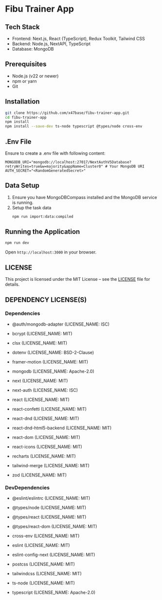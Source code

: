 # Fibu Trainer App

## Tech Stack

- Frontend: Next.js, React (TypeScript), Redux Toolkit, Tailwind CSS  
- Backend: Node.js, NextAPI, TypeScript  
- Database: MongoDB  

## Prerequisites

- Node.js (v22 or newer)  
- npm or yarn  
- Git  

## Installation

```bash
git clone https://github.com/x47base/fibu-trainer-app.git
cd fibu-trainer-app
npm install
npm install --save-dev ts-node typescript @types/node cross-env
```

## .Env File

Ensure to create a .env file with following content:

```env
MONGODB_URI="mongodb://localhost:27017/NextAuthV5Database?retryWrites=true&w=majority&appName=Cluster0" # Your MongoDB URI
AUTH_SECRET="<RandomGeneratedSecret>"
```

## Data Setup

1. Ensure you have MongoDBCompass installed and the MongoDB service is running.
2. Setup the task data
   ```bash
   npm run import:data:compiled
   ```

## Running the Application

```bash
npm run dev
```  
Open `http://localhost:3000` in your browser.


## LICENSE

This project is licensed under the MIT License – see the [LICENSE](LICENSE) file for details.

## DEPENDENCY LICENSE(S)

### Dependencies

- @auth/mongodb-adapter (LICENSE_NAME: ISC)

- bcrypt (LICENSE_NAME: MIT)

- clsx (LICENSE_NAME: MIT)

- dotenv (LICENSE_NAME: BSD-2-Clause)

- framer-motion (LICENSE_NAME: MIT)

- mongodb (LICENSE_NAME: Apache-2.0)

- next (LICENSE_NAME: MIT)

- next-auth (LICENSE_NAME: ISC)

- react (LICENSE_NAME: MIT)

- react-confetti (LICENSE_NAME: MIT)

- react-dnd (LICENSE_NAME: MIT)

- react-dnd-html5-backend (LICENSE_NAME: MIT)

- react-dom (LICENSE_NAME: MIT)

- react-icons (LICENSE_NAME: MIT)

- recharts (LICENSE_NAME: MIT)

- tailwind-merge (LICENSE_NAME: MIT)

- zod (LICENSE_NAME: MIT)

### DevDependencies

- @eslint/eslintrc (LICENSE_NAME: MIT)

- @types/node (LICENSE_NAME: MIT)

- @types/react (LICENSE_NAME: MIT)

- @types/react-dom (LICENSE_NAME: MIT)

- cross-env (LICENSE_NAME: MIT)

- eslint (LICENSE_NAME: MIT)

- eslint-config-next (LICENSE_NAME: MIT)

- postcss (LICENSE_NAME: MIT)

- tailwindcss (LICENSE_NAME: MIT)

- ts-node (LICENSE_NAME: MIT)

- typescript (LICENSE_NAME: Apache-2.0)

